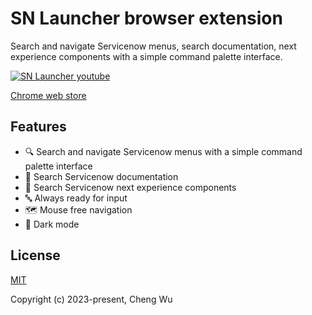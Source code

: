 # SN Launcher browser extension

Search and navigate Servicenow menus, search documentation, next experience components with a simple command palette interface.

[![SN Launcher youtube](https://img.youtube.com/vi/Q048ccaxFz8/0.jpg)](https://www.youtube.com/watch?v=Q048ccaxFz8)

[Chrome web store](https://chrome.google.com/webstore/detail/sn-launcher-servicenow-ut/pngglpnmlfdihkcdglcflibenhmcipmg)

## Features

- 🔍 Search and navigate Servicenow menus with a simple command palette interface
- 📑 Search Servicenow documentation
- 🥪 Search Servicenow next experience components
- 🔤 Always ready for input
- 🗺️ Mouse free navigation
- 🌙 Dark mode

## License

[MIT](https://opensource.org/licenses/MIT)

Copyright (c) 2023-present, Cheng Wu
